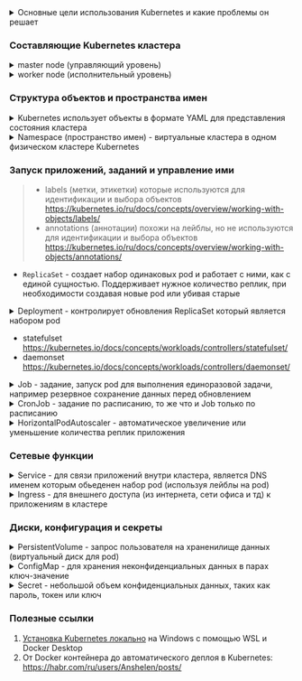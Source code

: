 <details>
  <summary>Основные цели использования Kubernetes и какие проблемы он решает</summary>

Kubernetes нужен для управления контейнеризованными рабочими нагрузками и сервисами
- при правильной настройке гарантирует отсутствие простоев
- упрощает мониторинг сервисов
- автоматическое распределение нагрузки на имеющихся ресурсах в зависимости от требований
- автоматизированные развертывание (деплой сервисов), откаты при ошибках
- самоконтроль, перезапустит упавшие контейнеры, проверит что контейнеры работают как "нужно" и многое другое

>  Оркестрация — это выполнение определенного рабочего процесса: сначала сделай A, затем B, затем C. Напротив, Kubernetes содержит набор независимых, компонуемых процессов управления, которые непрерывно переводит текущее состояние к предполагаемому состоянию. Неважно, как добраться от А до С. Это делает систему более простой в использовании, более мощной, надежной, устойчивой и расширяемой

</details>

### Составляющие Kubernetes кластера

<details>
  <summary>master node (управляющий уровень)</summary>

https://kubernetes.io/ru/docs/concepts/overview/components/#плоскость-управления-компонентами

- `kube-apiserver` - клиентская часть панели управления Kubernetes
- `etcd` - высоконадёжное хранилище данных в формате "ключ-значение", основное хранилище всех данных кластера в Kubernetes
- `kube-scheduler` - отслеживает созданные поды без привязанного узла и выбирает узел, на котором они должны работать
- `kube-controller-manager` - уведомляет и реагирует на сбои node, поддерживает правильное количество pod для каждого объекта контроллера репликации в системе,  связывает Services и Pods, создает стандартные учетные записи и токены доступа API для новых namespace

</details>

<details>
  <summary>worker node (исполнительный уровень)</summary>

https://kubernetes.io/ru/docs/concepts/overview/components/#компоненты-узла

- `kubelet` - агент который следит за тем, чтобы контейнеры были запущены в поде
- `kube-proxy` - конфигурирует правила сети на узлах (service), при помощи которых разрешаются сетевые подключения к вашими подам изнутри и снаружи кластера
- `Среда выполнения контейнера` - это программа, предназначенная для выполнения контейнеров (Docker, containerd, CRI-O)

</details>

### Структура объектов и пространства имен

<details>
  <summary>Kubernetes использует объекты в формате YAML для представления состояния кластера</summary>

https://kubernetes.io/ru/docs/concepts/overview/working-with-objects/kubernetes-objects/

> Почти в каждом объекте Kubernetes есть два вложенных поля-объекта, которые управляют конфигурацией объекта:
> - `spec` - требуемое состояние (описание характеристик, которые должны быть у объекта)
> - `status` - текущее состояние

</details>

<details>
  <summary>Namespace (пространство имен) - виртуальные кластера в одном физическом кластере Kubernetes</summary>

Нужны чтобы изолировать группы обьектов в одном кластере (Имена ресурсов должны быть уникальными в пределах одного и того же namespace) 

```yaml
apiVersion: v1
kind: Namespace
metadata:
  name: <insert-namespace-name-here> # имя namespace
```

</details>

### Запуск приложений, заданий и управление ими

> - labels (метки, этикетки) которые используются для идентификации и выбора объектов https://kubernetes.io/ru/docs/concepts/overview/working-with-objects/labels/
> - annotations (аннотации) похожи на лейблы, но не используются для идентификации и выбора объектов https://kubernetes.io/ru/docs/concepts/overview/working-with-objects/annotations/

- `ReplicaSet` - создает набор одинаковых pod и работает с ними, как с единой сущностью. Поддерживает нужное количество реплик, при необходимости создавая новые pod или убивая старые

<details>
  <summary>Deployment - контролирует обновления ReplicaSet который является набором pod</summary>

https://kubernetes.io/docs/concepts/workloads/controllers/deployment/

```yaml
apiVersion: apps/v1
kind: Deployment
metadata:
  name: nginx-deployment
  labels: # используются для идентификации и выбора объектов
    app.kubernetes.io/name: nginx-deployment
    app.kubernetes.io/version: latest
    app.kubernetes.io/component: nginx-deployment
  annotations:
    imageregistry: "https://hub.docker.com/"
spec:
  replicas: 3 # можно удалить если используем HPA который сам будет следить за числом реплик (описание и пример ниже)
  selector:
    matchLabels:
      app.kubernetes.io/name: nginx-deployment
  template:
    metadata:
      labels:
        app.kubernetes.io/name: nginx-deployment
    spec:
      affinity:
        podAntiAffinity: # анти зависимость чтобы реплики pod разьехались по разным node
          preferredDuringSchedulingIgnoredDuringExecution: 
          - weight: 100
            podAffinityTerm:
              labelSelector:
                matchExpressions:
                - key: app.kubernetes.io/name
                  operator: In
                  values:
                  - nginx-deployment # создавать на node где нет pod с лейблом app.kubernetes.io/name: nginx-deployment
              topologyKey: "topology.kubernetes.io/zone" # стараться размещать pod в разных зонах доступности
      terminationGracePeriodSeconds: 60 # после отправки приложению сигнала 'Заверши работу' даем ему 60 сек закончить свою работу и умереть, иначе убиваем
      containers:
      - name: nginx
        image: nginx:latest
        ports:
        - name: http
          containerPort: 8080
        resources:
          requests: # запросы ресурсов по которым kube-scheduler ищет на какую node разместить pod
            memory: "150Mi"
            cpu: "250m"
          limits:
            memory: "150Mi" # если приложение попытается использовать больше памяти, Kubernetes убьет его
            cpu: "500m" # если приложение попытается использовать больше ресурсов CPU поставит его в очередь xD
        livenessProbe: # проверяет 'живо ли приложение' и если нет, перезапускает его
          httpGet:
            path: /
            port: http
          initialDelaySeconds: 5
          periodSeconds: 5
        readinessProbe: # проверяет 'может ли приложение принимать запросы'
          httpGet:
            path: /
            port: http
          initialDelaySeconds: 5
          periodSeconds: 5
```

</details>

- statefulset https://kubernetes.io/docs/concepts/workloads/controllers/statefulset/
- daemonset https://kubernetes.io/docs/concepts/workloads/controllers/daemonset/

<details>
  <summary>Job - задание, запуск pod для выполнения единоразовой задачи, например резервное сохранение данных перед обновлением</summary>

https://kubernetes.io/docs/concepts/workloads/controllers/job/

```yaml
apiVersion: batch/v1
kind: Job
metadata:
  name: nginx-busybox-job
spec:
  template:
    spec:
      containers:
      - name: busybox
        image: busybox:1.35.0
        command: ["/bin/sleep", "10"] # спать 10 секунд, а потом завершить работу
      restartPolicy: Never # при ошибке не перезапускать
  backoffLimit: 4
```

</details>

<details>
  <summary>CronJob - задание по расписанию, то же что и Job только по расписанию</summary>

https://kubernetes.io/docs/concepts/workloads/controllers/cron-jobs/

```yaml
apiVersion: batch/v1
kind: CronJob
metadata:
  name: ngixn-cronjob
spec:
  schedule: "* * * * *" # расписание, в данном случае каждую минуту https://crontab.guru/
  jobTemplate:
    spec:
      template:
        spec:
          containers:
          - name: busybox
            image: busybox:1.35.0
            imagePullPolicy: IfNotPresent
            command:
            - /bin/sh
            - -c
            - date; echo Hello from the Kubernetes cluster
          restartPolicy: OnFailure # попробовать еще раз если Job упадет
```

</details>

<details>
  <summary>HorizontalPodAutoscaler - автоматическое увеличение или уменьшение количества реплик приложения</summary>

https://kubernetes.io/docs/tasks/run-application/horizontal-pod-autoscale-walkthrough/

```yaml
apiVersion: autoscaling/v2
kind: HorizontalPodAutoscaler # автоматическое увеличение или уменьшение количества реплик приложения
metadata:
  name: nginx-hpa
spec:
  scaleTargetRef:
    apiVersion: apps/v1
    kind: Deployment
    name: nginx-deployment
  minReplicas: 3
  maxReplicas: 4
  metrics:
  - type: Resource
    resource:
      name: cpu
      target:
        type: Utilization
        averageUtilization: 60
```

</details>

### Сетевые функции

<details>
  <summary>Service - для связи приложений внутри кластера, является DNS именем которым обьеденен набор pod (используя лейблы на pod)</summary>

https://kubernetes.io/docs/concepts/services-networking/service/

```yaml
apiVersion: v1
kind: Service
metadata:
  name: nginx-service # одно DNS имя которым обьеденен набор pod (используя лейблы на pod в selector ниже)
spec:
  selector:
    app.kubernetes.io/name: nginx-deployment # выбирает pod по лейблу
  ports:
    - protocol: TCP
      port: 80
      targetPort: http
```

</details>

<details>
  <summary>Ingress - для внешнего доступа (из интернета, сети офиса и тд) к приложениям в кластере</summary>

https://kubernetes.io/docs/concepts/services-networking/ingress/

```yaml
apiVersion: networking.k8s.io/v1
kind: Ingress
metadata:
  name: nginx-ingress
  annotations:
    nginx.ingress.kubernetes.io/rewrite-target: /
spec:
  ingressClassName: nginx-example
  rules:
  - http:
      paths:
      - path: /api/v1
        pathType: Prefix
        backend:
          service:
            name: nginx-service
            port:
              number: 80
```

</details>

### Диски, конфигурация и секреты

<details>
  <summary>PersistentVolume - запрос пользователя на храненилище данных (виртуальный диск для pod)</summary>

https://kubernetes.io/docs/concepts/storage/persistent-volumes/

```yaml
apiVersion: v1
kind: PersistentVolume
metadata:
  name: nginx-pvc
spec:
  capacity:
    storage: 5Gi # обьем запрашиваемого диска
  accessModes:
    - ReadWriteOnce # режим доступа который разрешает нескольким pod получать доступ к pvc, когда pod запущены на одной node
  storageClassName: nginx-storageclass # имя обьекта 'storageClass' который хранит параметры подключения к системе хранения данных (дисковым массивам и тд)
```

</details>

<details>
  <summary>ConfigMap - для хранения неконфиденциальных данных в парах ключ-значение</summary>

Если нам нужно хранить какие-то данные в виде файла или `ключ: значение` то мы используем ConfigMap

> Как вариант лучше передавать в контейнер переменные среды, через `env` как в примере с Deployment (это просто удобнее), а ConfigMap использовать для конфигов если нужно настроить что-то сложное или приложение умеет работать только с конфигфайлом

https://kubernetes.io/docs/concepts/configuration/configmap/

```yaml
apiVersion: v1
kind: ConfigMap # имя конфигмапа по котрому мы будем его добавлять в pod
metadata:
  name: nginx-configmap
data:
  # настройки вида ключ=знач; у каждого ключа есть свое значение
  player_initial_lives: "3"
  ui_properties_file_name: "user-interface.properties"
  # запись в виде файла game.properties который можно будет использовать в контейнерах
  game.properties: |
    enemy.types=aliens,monsters
    player.maximum-lives=5
```

</details>

<details>
  <summary>Secret - небольшой объем конфиденциальных данных, таких как пароль, токен или ключ</summary>

Нужен чтобы удобно хранить секретные данные внутри Kubenrtes, пароли, логины, номера счетов и тд.

https://kubernetes.io/docs/concepts/configuration/secret/

```yaml
apiVersion: v1
kind: Secret
metadata:
  name: nginx-secret # имя секрета по котрому мы его будем подключать в наши pod
type: Opaque # тип: произвольные пользовательские данные (все типы https://kubernetes.io/docs/concepts/configuration/secret/#secret-types )
data:
  USER_NAME: aDm1n
  PASSWORD: myStr0ngPa5SworD
```

</details>

### Полезные ссылки

1. [Установка Kubernetes локально](docs/LOCAL_INSTALL.md) на Windows с помощью WSL и Docker Desktop
2. От Docker контейнера до автоматического деплоя в Kubernetes: https://habr.com/ru/users/Anshelen/posts/
